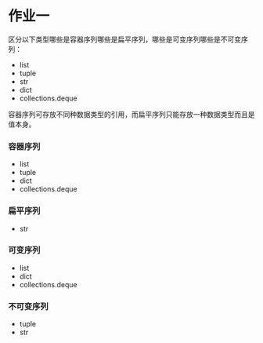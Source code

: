 # 作业一
区分以下类型哪些是容器序列哪些是扁平序列，哪些是可变序列哪些是不可变序列：

* list
* tuple
* str
* dict
* collections.deque

容器序列可存放不同种数据类型的引用，而扁平序列只能存放一种数据类型而且是值本身。

### 容器序列
* list
* tuple
* dict
* collections.deque

### 扁平序列
* str

### 可变序列
* list
* dict
* collections.deque

### 不可变序列
* tuple
* str
